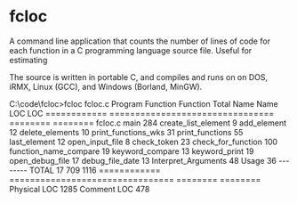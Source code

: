 fcloc
=====

A command line application that counts the number of lines 
of code for each function in a C programming language source 
file.  Useful for estimating 

The source is written in portable C, and compiles and runs on 
on DOS, iRMX, Linux (GCC), and Windows (Borland, MinGW).

C:\code\fcloc>fcloc fcloc.c
Program      Function                         Function Total
Name         Name                             LOC      LOC
============ ================================ ======== ========
fcloc.c
             main                                  284
             create_list_element                     9
             add_element                            12
             delete_elements                        10
             print_functions_wks                    31
             print_functions                        55
             last_element                           12
             open_input_file                         8
             check_token                            23
             check_for_function                    100
             function_name_compare                  19
             keyword_compare                        13
             keyword_print                          19
             open_debug_file                        17
             debug_file_date                        13
             Interpret_Arguments                    48
             Usage                                  36
                                              --------
TOTAL        17                                    709     1116
============ ================================ ======== ========
Physical LOC                                               1285
Comment LOC                                                 478
